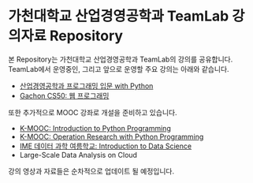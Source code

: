가천대학교 산업경영공학과 TeamLab 강의자료 Repository
=====================================

본 Repository는 가천대학교 산업경영공학과 TeamLab의 강의를 공유합니다. 
TeamLab에서 운영중인, 그리고 앞으로 운영할 주요 강의는 아래와 같습니다.
- [산업경영공학과 프로그래밍 입문 with Python](https://github.com/TeamLab/lecture/blob/master/python_prgramming/GachonCS50_2017_Python_MOOC/README.md)
- [Gachon CS50: 웹 프로그래밍](https://github.com/TeamLab/lecture/tree/master/web_programming/CS50_2016_web_programming)

또한 추가적으로 MOOC 강좌로 개설을 준비하고 있습니다.
- [K-MOOC: Introduction to Python Programming](https://github.com/TeamLab/Gachon_CS50_Python_KMOOC)
- [K-MOOC: Operation Research with Python Programming](https://github.com/TeamLab/Gachon_CS50_OR_KMOOC)
- [IME 데이터 과학 여름학교: Introduction to Data Science](https://github.com/TeamLab/data_school_at_gachon)
- Large-Scale Data Analysis on Cloud

강의 영상과 자료들은 순차적으로 업데이트 될 예정입니다.


